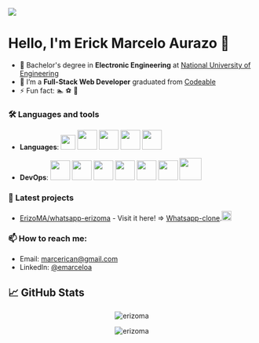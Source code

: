 ![](https://visitor-badge.glitch.me/badge?page_id=ErizoMA.ErizoMA)
# Hello, I'm Erick Marcelo Aurazo 👋
- 🔭 Bachelor's degree in **Electronic Engineering** at [National University of Engineering](https://www.uni.edu.pe/)
- 🌱 I’m a **Full-Stack Web Developer** graduated from [Codeable](https://www.codeable.la/)
- ⚡ Fun fact: 🏊 ⚽ 🍕

### 🛠️ Languages and tools 
- **Languages**: <code><img height="30" src="https://cdn.icon-icons.com/icons2/2108/PNG/512/javascript_icon_130900.png"></code>
<code><img height="40" src="https://cdn.icon-icons.com/icons2/2415/PNG/512/react_original_logo_icon_146374.png"></code>
<code><img height="40" src="https://cdn.icon-icons.com/icons2/2107/PNG/512/file_type_ruby_icon_130186.png"></code>
<code><img height="40" src="https://cdn.icon-icons.com/icons2/2415/PNG/512/rails_plain_wordmark_logo_icon_146377.png"></code>
<code><img height="40" src="https://cdn.icon-icons.com/icons2/1508/PNG/512/python_104451.png"></code>

- **DevOps**: <code><img height="40" src="https://cdn.icon-icons.com/icons2/2107/PNG/512/file_type_firebase_icon_130606.png"></code>
<code><img height="40" src="https://cdn.icon-icons.com/icons2/2415/PNG/512/postgresql_plain_wordmark_logo_icon_146390.png"></code>
<code><img height="40" src="https://cdn.icon-icons.com/icons2/2407/PNG/512/docker_icon_146192.png"></code>
<code><img height="40" src="https://cdn.icon-icons.com/icons2/17/PNG/256/ubuntu_linux_2075.png"></code>
<code><img height="40" src="https://cdn.icon-icons.com/icons2/2107/PNG/512/file_type_git_icon_130581.png"></code>
<code><img height="40" src="https://cdn.icon-icons.com/icons2/2429/PNG/512/figma_logo_icon_147289.png"></code>
<code><img height="45" src="https://cdn.icon-icons.com/icons2/1381/PNG/512/insomnia_94603.png"></code>

### 🌱 Latest projects
- [ErizoMA/whatsapp-erizoma](https://github.com/ErizoMA/whatsapp-erizoma) - Visit it here! => [Whatsapp-clone](https://whatsapp-erizoma.web.app/).<img style="width:20px;height:20px" src="https://cdn-icons.flaticon.com/png/512/3670/premium/3670051.png?token=exp=1635785455~hmac=eb2d272c260367b29b38b9d9fe0e1c09"/>



### 📫 How to reach me:

- Email: [marcerican@gmail.com](mailto:marcerican@gmail.com)
- LinkedIn: [@emarceloa](https://www.linkedin.com/in/emarceloa/)

## &#x1f4c8; GitHub Stats

<p align="center"> <img style={width=20px,height=20px} src="https://github-readme-stats.vercel.app/api/top-langs/?username=ErizoMA&layout=compact" alt="erizoma" />
<p align="center"> <img src="https://github-readme-stats.vercel.app/api?username=ErizoMA&count_private=trues&show_icons=true&hide=contribs,prs" alt="erizoma" />
